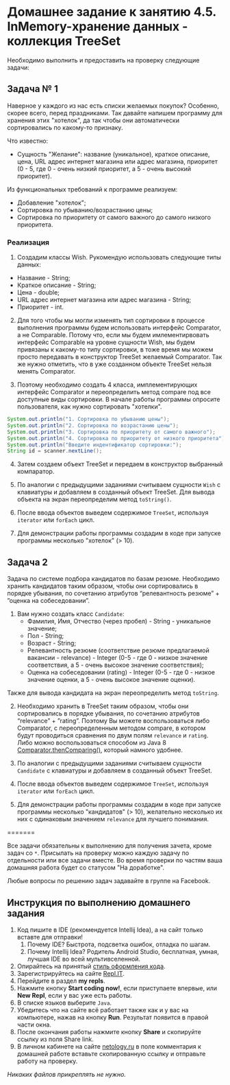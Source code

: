 # Домашнее задание к занятию 4.5. InMemory-хранение данных - коллекция TreeSet

Необходимо выполнить и предоставить на проверку следующие задачи:

## Задача № 1

Наверное у каждого из нас есть списки желаемых покупок? Особенно, скорее всего, перед праздниками.
Так давайте напишем программу для хранения этих "хотелок", да так чтобы они автоматически сортировались по какому-то признаку.

Что известно:
* Сущность "Желание": название (уникальное), краткое описание, цена, URL адрес интернет магазина или адрес магазина, 
приоритет (0 - 5, где 0 - очень низкий приоритет, а 5 - очень высокий приоритет).

Из функциональных требований к программе реализуем:
* Добавление "хотелок";
* Сортировка по убыванию/возрастанию цены;
* Сортировка по приоритету от самого важного до самого низкого приоритета.

### Реализация

1. Создадим классы Wish. Рукомендую использовать следующие типы данных: 
* Название - String;
* Краткое описание - String;
* Цена - double;
* URL адрес интернет магазина или адрес магазина - String;
* Приоритет - int.

2. Для того чтобы мы могли изменять тип сортировки в процессе выполнения программы будем использовать интерфейс Comparator, 
а не Comparable. Потому что, если мы будем имлементирвовать интерфейс Comparable на уровне сущности Wish, мы будем привязаны к какому-то типу сортировки, 
в тоже время мы можем просто передавать в конструктор TreeSet желаемый Comparator. 
Так же нужно отметить, что в уже созданном объекте TreeSet нельзя менять Comparator. 

3. Поэтому необходимо создать 4 класса, имплементирующих интерфейс Comparator<Wish> и переопределить метод compare под все доступные виды сортировки.
В начале работы программы опросите пользователя, как нужно сортировать "хотелки". 
```java
System.out.println("1. Сортировка по убыванию цены");
System.out.println("2. Сортировка по возрастанию цены");
System.out.println("3. Сортировка по приоритету от самого важного");
System.out.println("4. Сортировка по приоритету от низкого приоритета");
System.out.println("Введите индентификатор сортировки:");
String id = scanner.nextLine();

 ```

4. Затем создаем объект TreeSet и передаем в конструктор выбранный компаратор.

5. По аналогии с предыдущими заданиями считываем сущности `Wish` с клавиатуры и добавляем в созданный объект TreeSet.
Для вывода объекта на экран переопределим метод `toString()`.

6. После ввода объектов выведем содержимое `TreeSet`, используя `iterator` или `forEach` цикл.

7. Для демонстрации работы программы создадим в коде при запуске программы несколько "хотелок" (> 10).

## Задача 2

Задача по системе подбора кандидатов по базам резюме. 
Необходимо хранить кандидатов таким образом, чтобы они сортировались в порядке убывания, по сочетанию  атрибутов “релевантность резюме” + ”оценка на собеседовании”.

1. Вам нужно создать класс `Candidate`:
    * Фамилия, Имя, Отчество (через пробел) - String - уникальное значение;
    * Пол - String;
    * Возраст - String;
    * Релевантность резюме (соответствие резюме предлагаемой вакансии - relevance) - Integer (0-5 - где 0 - низкое значение соответствия, а 5 - очень высокое значение соответствия);
    * Оценка на собеседовании (rating) - Integer (0-5 - где 0 - низкое значение оценки, а 5 - очень высокое значение оценки).
    
Также для вывода кандидата на экран переопределить метод `toString`.

2. Необходимо хранить в TreeSet таким образом, чтобы они сортировались в порядке убывания, по сочетанию атрибутов “relevance” + ”rating”.
Поэтому Вы можете воспользоваться либо Comparator, с переопределенным методом compare, в котором будут проводиться сравнения по двум полям `relevance` и `rating`.
Либо можно воспользоваться способом из Java 8 [Comparator.thenComparing()](https://howtodoinjava.com/sort/sort-on-multiple-fields/), который намного удобнее.

3. По аналогии с предыдущими заданиями считываем сущности `Candidate` с клавиатуры и добавляем в созданный объект TreeSet.

4. После ввода объектов выведем содержимое `TreeSet`, используя `iterator` или `forEach` цикл.

5. Для демонстрации работы программы создадим в коде при запуске программы несколько "кандидатов" (> 10), желательно несколько их них с одинаковым значением `relevance` для лучшего понимания.


=======

Все задачи обязательны к выполнению для получения зачета, кроме задач со `*`. Присылать на проверку можно каждую задачу по отдельности или все задачи вместе. Во время проверки по частям ваша домашняя работа будет со статусом "На доработке".

Любые вопросы по решению задач задавайте в группе на Facebook.

## Инструкция по выполнению домашнего задания

1. Код пишите в IDE (рекомендуется Intellij Idea), а на сайт только вставте для отправки!
    1. Почему IDE? Быстрота, подсветка ошибок, отладка по шагам.
    2. Почему Intellij Idea? Родитель Android Studio, бесплатная, умная, лучшая IDE во всей мультивселенной.
3. Опирайтесь на принятый [стиль оформления кода](https://github.com/netology-code/codestyle/blob/master/java/README.md).
4. Зарегистрируйтесь на сайте [Repl.IT](http://repl.it/).
5. Перейдите в раздел **my repls**.
6. Нажмите кнопку **Start coding now!**, если приступаете впервые, или **New Repl**, если у вас уже есть работы.
7. В списке языков выберите `Java`.
8. Убедитесь что на сайте всё работает также как и у вас на компьютере, нажав на кнопку **Run**. Результат появится в правой части окна.
9. После окончания работы нажмите кнопку **Share** и скопируйте ссылку из поля Share link.
10. В личном кабинете на сайте [netology.ru](http://netology.ru/) в поле комментария к домашней работе вставьте скопированную ссылку и отправьте работу на проверку.

*Никаких файлов прикреплять не нужно.*
